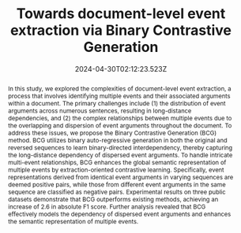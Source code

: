 ---
abstract: In this study, we explored the complexities of document-level event extraction, a process that involves identifying multiple events and their associated arguments within a document. The primary challenges include (1) the distribution of event arguments across numerous sentences, resulting in long-distance dependencies, and (2) the complex relationships between multiple events due to the overlapping and dispersion of event arguments throughout the document. To address these issues, we propose the Binary Contrastive Generation (BCG) method. BCG utilizes binary auto-regressive generation in both the original and reversed sequences to learn binary-directed interdependency, thereby capturing the long-distance dependency of dispersed event arguments. To handle intricate multi-event relationships, BCG enhances the global semantic representation of multiple events by extraction-oriented contrastive learning. Specifically, event representations derived from identical event arguments in varying sequences are deemed positive pairs, while those from different event arguments in the same sequence are classified as negative pairs. Experimental results on three public datasets demonstrate that BCG outperforms existing methods, achieving an increase of 2.6 in absolute F1 score. Further analysis revealed that BCG effectively models the dependency of dispersed event arguments and enhances the semantic representation of multiple events.
slides: ""
url_pdf: https://www.sciencedirect.com/science/article/abs/pii/S0950705124005306
publication_types:
  - "2"
authors:
  - admin
  - Zeping Min
  - Qian Ge
  - Zhouwang Yang
author_notes: []
publication: In *Knowledge-Based Systems (**KBS 2024**)*
summary: "We propose a binary contrastive generation method for document-level event extraction."
url_dataset: ""
url_project: ""
publication_short: ""
url_source: ""
url_video: ""
title: Towards document-level event extraction via Binary Contrastive Generation
doi: https://doi.org/10.1016/j.knosys.2024.111896
featured: true
tags: []
projects: []
image:
  caption: ""
  focal_point: ""
  preview_only: false
  filename: 5.png
date: 2024-04-30T02:12:23.523Z
url_slides: ""
publishDate: 2024-04-30T00:00:00.000Z
url_poster: ""
url_code: ""
---
